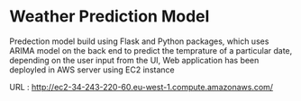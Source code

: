 # Weather Prediction Model
Predection model build using Flask and Python packages, which uses ARIMA model on the back end to predict the temprature of a particular date, depending on the user input from the UI, Web application has been deployled in AWS server using EC2 instance

URL : http://ec2-34-243-220-60.eu-west-1.compute.amazonaws.com/
